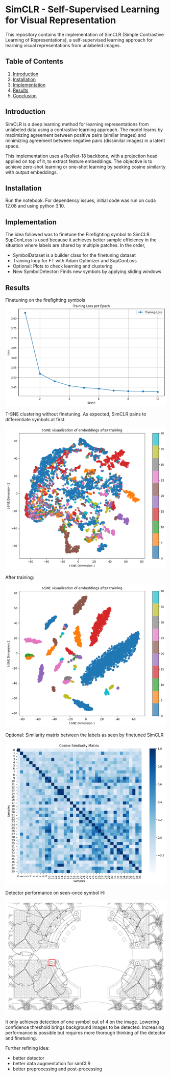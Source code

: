 # SimCLR - Self-Supervised Learning for Visual Representation

This repository contains the implementation of SimCLR (Simple Contrastive Learning of Representations), a self-supervised learning approach for learning visual representations from unlabeled images.

## Table of Contents
1. [Introduction](#introduction)
2. [Installation](#installation)
3. [Implementation](#implementation)
5. [Results](#results)
5. [Conclusion](#conclusion)

## Introduction

SimCLR is a deep learning method for learning representations from unlabeled data using a contrastive learning approach. The model learns by maximizing agreement between positive pairs (similar images) and minimizing agreement between negative pairs (dissimilar images) in a latent space.

This implementation uses a ResNet-18 backbone, with a projection head applied on top of it, to extract feature embeddings. The objective is to achieve zero-shot learning or one-shot learning by seeking cosine similarity with output embeddings.

## Installation

Run the notebook. For dependency issues, initial code was run on cuda 12.08 and using python 3.10. 

## Implementation

The idea followed was to finetune the Firefighting symbol to SimCLR. SupConLoss is used because it achieves better sample efficiency in the situation where labels are shared by multiple patches.
In the order, 
- SymbolDataset is a builder class for the finetuning dataset
- Training loop for FT with Adam Optimizer and SupConLoss
- Optional: Plots to check learning and clustering
- New SymbolDetector: Finds new symbols by applying sliding windows

## Results

Finetuning on the firefighting symbols 
![SimCLR Training](./results/Adam_training.png)

T-SNE clustering without finetuning. As expected, SimCLR pains to differentiate symbols at first.

![Clustering without training](./results/without_training.png)

After training:

![Clustering after training](./results/after_training_10_epochs.png)

Optional: Similarity matrix between the labels as seen by finetuned SimCLR

![Similarity Matrix](./results/similarity_between_symbols.png)

Detector performance on seen-once symbol H:

![Detector on new images with 99% confidence](./results/detection_99percent.png)

It only achieves detection of one symbol out of 4 on the image. Lowering confidence threshold brings background images to be detected. Increasing performance is possible but requires more thorough thinking of the detector and finetuning.

Further refining idea: 
- better detector
- better data augmentation for simCLR
- better preprocessing and post-processing